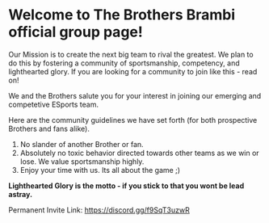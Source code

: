 # Welcome to The Brothers Brambi official group page!

Our Mission is to create the next big team to rival the greatest. We plan to do this by fostering a community of sportsmanship,
competency, and lighthearted glory. If you are looking for a community to join like this - read on!

We and the Brothers salute you for your interest in joining our emerging and competetive ESports team.

Here are the community guidelines we have set forth (for both prospective Brothers and fans alike).

1. No slander of another Brother or fan.
2. Absolutely no toxic behavior directed towards other teams as we win or lose. We value sportsmanship highly.
3. Enjoy your time with us. Its all about the game ;)


**Lighthearted Glory is the motto - if you stick to that you wont be lead astray.**


Permanent Invite Link: https://discord.gg/f9SqT3uzwR
